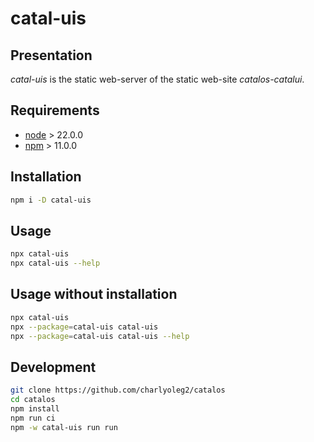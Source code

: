 catal-uis
=========


Presentation
------------

*catal-uis* is the static web-server of the static web-site *catalos-catalui*.


Requirements
------------

- [node](https://nodejs.org) > 22.0.0
- [npm](https://docs.npmjs.com/cli) > 11.0.0


Installation
------------

```bash
npm i -D catal-uis
```


Usage
-----

```bash
npx catal-uis
npx catal-uis --help
```


Usage without installation
--------------------------

```bash
npx catal-uis
npx --package=catal-uis catal-uis
npx --package=catal-uis catal-uis --help
```


Development
-----------

```bash
git clone https://github.com/charlyoleg2/catalos
cd catalos
npm install
npm run ci
npm -w catal-uis run run
```

